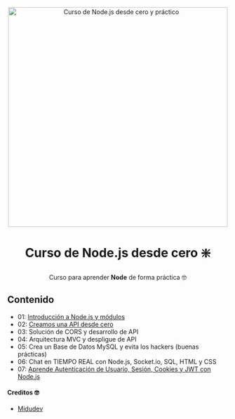 <div align="center">
    <img alt="Curso de Node.js desde cero y práctico" src="https://github-production-user-asset-6210df.s3.amazonaws.com/1561955/254806429-8ff74316-d49e-4358-8b1e-07d7b5a64ed4.jpeg" width="500">

# Curso de Node.js desde cero ❇️
Curso para aprender **Node** de forma práctica 🤓
</div>

## Contenido

- 01: [Introducción a Node.js y módulos](https://github.com/JuaniPucheta/Course-NodeJS/tree/main/01%20Introduccion%20y%20primeros%20pasos)
- 02: [Creamos una API desde cero](https://github.com/JuaniPucheta/Course-NodeJS/tree/main/02%20API%20con%20Express%20desde%20cero)
- 03: Solución de CORS y desarrollo de API
- 04: Arquitectura MVC y despligue de API
- 05: Crea un Base de Datos MySQL y evita los hackers (buenas prácticas)
- 06: Chat en TIEMPO REAL con Node.js, Socket.io, SQL, HTML y CSS
- 07: [Aprende Autenticación de Usuario, Sesión, Cookies y JWT con Node.js](https://github.com/JuaniPucheta/Course-NodeJS/tree/main/07%20Auth%20user%2C%20session%2C%20cookies%20y%20jwt)

<!-- hacer un creditos -->
#### Creditos 🤓
- [Midudev](https://github.com/midudev/curso-node-js)